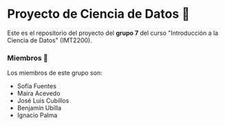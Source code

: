 # Proyecto de Ciencia de Datos 🤖
Este es el repositorio del proyecto del **grupo 7** del curso "Introducción a la Ciencia de Datos" (IMT2200).

### Miembros 💝
Los miembros de este grupo son:
- Sofía Fuentes
- Maira Acevedo
- José Luis Cubillos
- Benjamín Ubilla
- Ignacio Palma
